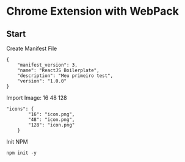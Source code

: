 # Chrome Extension with WebPack

## Start

Create Manifest File

    {
        "manifest_version": 3,
        "name": "ReactJS Boilerplate",
        "description": "Meu primeiro test",
        "version": "1.0.0"
    }

Import Image: 16 48 128

    "icons": {
            "16": "icon.png",
            "48": "icon.png",
            "128": "icon.png"
        }

Init NPM

    npm init -y
